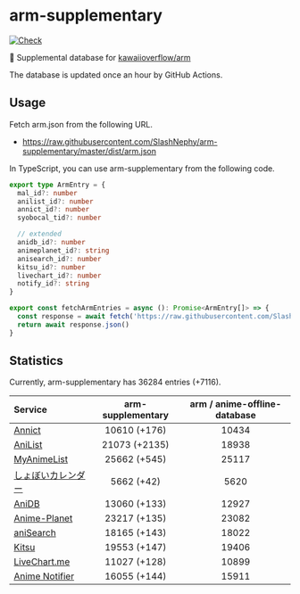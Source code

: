 # arm-supplementary

[![Check](https://github.com/SlashNephy/arm-supplementary/actions/workflows/check-node.yml/badge.svg)](https://github.com/SlashNephy/arm-supplementary/actions/workflows/check-node.yml)

💊 Supplemental database for [kawaiioverflow/arm](https://github.com/kawaiioverflow/arm)

The database is updated once an hour by GitHub Actions.

## Usage

Fetch arm.json from the following URL.

- https://raw.githubusercontent.com/SlashNephy/arm-supplementary/master/dist/arm.json

In TypeScript, you can use arm-supplementary from the following code.

```TypeScript
export type ArmEntry = {
  mal_id?: number
  anilist_id?: number
  annict_id?: number
  syobocal_tid?: number

  // extended
  anidb_id?: number
  animeplanet_id?: string
  anisearch_id?: number
  kitsu_id?: number
  livechart_id?: number
  notify_id?: string
}

export const fetchArmEntries = async (): Promise<ArmEntry[]> => {
  const response = await fetch('https://raw.githubusercontent.com/SlashNephy/arm-supplementary/master/dist/arm.json')
  return await response.json()
}
```

## Statistics

Currently, arm-supplementary has 36284 entries (+7116).

| Service                                     | arm-supplementary | arm / anime-offline-database |
| :------------------------------------------ | :---------------: | :--------------------------: |
| [Annict](https://annict.com)                |   10610 (+176)    |            10434             |
| [AniList](https://anilist.co)               |   21073 (+2135)   |            18938             |
| [MyAnimeList](https://myanimelist.net)      |   25662 (+545)    |            25117             |
| [しょぼいカレンダー](https://cal.syoboi.jp) |    5662 (+42)     |             5620             |
| [AniDB](https://anidb.net)                  |   13060 (+133)    |            12927             |
| [Anime-Planet](https://anime-planet.com)    |   23217 (+135)    |            23082             |
| [aniSearch](https://anisearch.com)          |   18165 (+143)    |            18022             |
| [Kitsu](https://kitsu.io)                   |   19553 (+147)    |            19406             |
| [LiveChart.me](https://livechart.me)        |   11027 (+128)    |            10899             |
| [Anime Notifier](https://notify.moe)        |   16055 (+144)    |            15911             |
